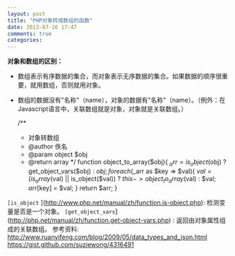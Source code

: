 ```yaml
---
layout: post
title: "PHP对象转成数组的函数"
date: 2013-07-16 17:47
comments: true
categories: 
---
```


**对象和数组的区别：**

  * 数组表示有序数据的集合，而对象表示无序数据的集合。如果数据的顺序很重要，就用数组，否则就用对象。
  * 数组的数据没有"名称"（name），对象的数据有"名称"（name）。（例外：在Javascript语言中，关联数组就是对象，对象就是关联数组。）
    
    
    /**
     * 对象转数组
     * @author 佚名
     * @param object $obj
     * @return array
     */
    function object_to_array($obj){
      $_arr = is_object($obj) ? get_object_vars($obj) : $obj;
    	foreach ($_arr as $key => $val){
    		$val = (is_array($val) || is_object($val)) ? $this->object_to_array($val) : $val;
    		$arr[$key] = $val;
    	}
    	return $arr;
    }

`[is_object` ](http://www.php.net/manual/zh/function.is-object.php): 检测变量是否是一个对象。 `[get_object_vars`](http://php.net/manual/zh/function.get-object-vars.php) : 返回由对象属性组成的关联数组。 参考资料: <http://www.ruanyifeng.com/blog/2009/05/data_types_and_json.html> <https://gist.github.com/suziewong/4316491>